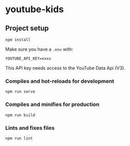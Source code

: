 # youtube-kids

## Project setup
```
npm install
```

Make sure you have a `.env` with:
```
YOUTUBE_API_KEY=xxxx
```

This API key needs access to the YouTube Data Api (V3).

### Compiles and hot-reloads for development
```
npm run serve
```

### Compiles and minifies for production
```
npm run build
```

### Lints and fixes files
```
npm run lint
```
